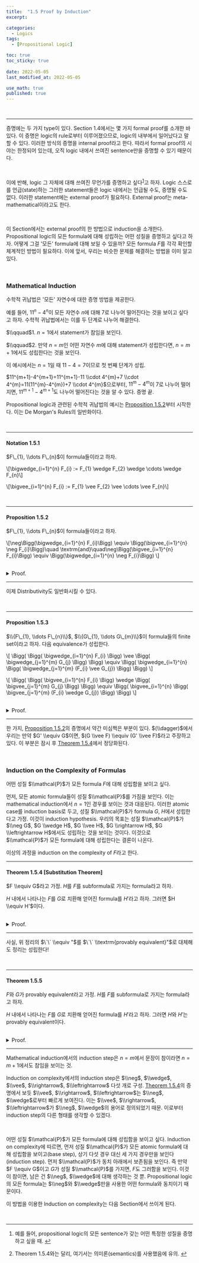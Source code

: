 ```yaml
---
title:  "1.5 Proof by Induction"
excerpt: 

categories:
  - Logics
tags:
  - [Propositional Logic]

toc: true
toc_sticky: true
 
date: 2022-05-05
last_modified_at: 2022-05-05

use_math: true
published: true
---
```


<br>

***

증명에는 두 가지 type이 있다. Section 1.4에서는 몇 가지 formal proof를 소개한 바 있다. 이 증명은 logic의 rule로부터 이루어졌으므로, logic의 내부에서 일어났다고 말할 수 있다. 이러한 방식의 증명을 internal proof라고 한다. 따라서 formal proof의 시야는 한정되어 있는데, 오직 logic 내에서 쓰여진 sentence만을 증명할 수 있기 때문이다.

<br>


이에 반해, logic 그 자체에 대해 쓰여진 무언가를 증명하고 싶다<sup id="fnref:1"><a href="#fn:1" rel="footnote">1</a></sup>고 하자. Logic 스스로를 언급(state)하는 그러한 statement들은 logic 내에서는 언급될 수도, 증명될 수도 없다. 이러한 statement에는 external proof가 필요하다. External proof는 meta-mathematical이라고도 한다.

<br>


이 Section에서는 external proof의 한 방법으로 induction을 소개한다. Propositional logic의 모든 formula에 대해 성립하는 어떤 성질을 증명하고 싶다고 하자. 어떻게 그걸 '모든' formula에 대해 보일 수 있을까? 모든 formula $F$를 각각 확인할 체계적인 방법이 필요하다. 이에 앞서, 우리는 비슷한 문제를 해결하는 방법을 이미 알고 있다.

<br>

### Mathematical Induction

수학적 귀납법은 '모든' 자연수에 대한 증명 방법을 제공한다.

예를 들어, $11^{n}-4^{n}$이 모든 자연수 $n$에 대해 $7$로 나누어 떨어진다는 것을 보이고 싶다고 하자. 수학적 귀납법에서는 이를 두 단계로 나누어 해결한다.

$\\qquad$1. $n=1$에서 statement가 참임을 보인다.

$\\qquad$2. 만약 $n=m$인 어떤 자연수 $m$에 대해 statement가 성립한다면, $n=m+1$에서도 성립한다는 것을 보인다.

이 예시에서는 $n=1$일 때 $11-4=7$이므로 첫 번째 단계가 성립.

$11^{m+1}-4^{m+1}=11^{m+1}-11 \\cdot 4^{m}+7 \\cdot 4^{m}=11(11^{m}-4^{m})+7 \\cdot 4^{m}$으로부터, $11^{m}-4^{m}$이 $7$로 나누어 떨어지면, $11^{m+1}-4^{m+1}$도 나누어 떨어진다는 것을 알 수 있다. 증명 끝.

Propositional logic과 관련된 수학적 귀납법의 예시는 [Proposition 1.5.2](#proposition-152)부터 시작한다. 이는 De Morgan's Rules의 일반화이다.

<br>

---

#### Notation 1.5.1

$F\_{1}, \\dots F\_{n}$이 formula들이라고 하자.

\\\[\\bigwedge\_{i=1}^{n} F\_{i} := F\_{1} \\wedge F\_{2} \\wedge \\cdots \\wedge F\_{n}\\\]

\\\[\\bigvee\_{i=1}^{n} F\_{i} := F\_{1} \\vee F\_{2} \\vee \\cdots \\vee F\_{n}\\\]

<br>

---

#### Proposition 1.5.2

$F\_{1}, \\dots F\_{n}$이 formula들이라고 하자.

\\\[\\neg\\Bigg(\\bigwedge\_{i=1}^{n} F\_{i}\\Bigg) \\equiv \\Bigg(\\bigvee\_{i=1}^{n} \\neg F\_{i}\\Bigg)\\quad \\textrm{and}\\quad\\neg\\Bigg(\\bigvee\_{i=1}^{n} F\_{i}\\Bigg) \\equiv \\Bigg(\\bigwedge\_{i=1}^{n} \\neg F\_{i}\\Bigg) \\\]

<br>
<details>
<summary>Proof.</summary>
<div markdown="1">
<br>
첫 번째부터. $n$에 대한 induction.

먼저 $n=1$을 가정,$ \\neg(\\bigwedge\_{i=1}^{1} F\_{i}) \\equiv (\\bigvee\_{i=1}^{1} \\neg F\_{i})$을 보여야 한다. $\`\`\\bigwedge"$, $\`\`\\bigvee"$의 정의에 의해, 이는 $\\neg (F\_{1}) \\equiv (\\neg F\_{1})$와 같고, [(C1)](http://younghwanjoo1608.github.io/logics/prl1.1#example-113)에 의해 참.

**[Induction Hypothesis]** $m \\geq 1$일 때, 임의의 formula $F\_{1}, \\dots F\_{m}$에 대해

\\\[\\neg\\Bigg(\\bigwedge\_{i=1}^{m} F\_{i}\\Bigg) \\equiv \\Bigg(\\bigvee\_{i=1}^{m} \\neg F\_{i}\\Bigg)\\\]

이 성립한다고 가정하자. 다음을 보이고자 한다.

\\\[\\neg\\Bigg(\\bigwedge\_{i=1}^{m+1} F\_{i}\\Bigg) \\equiv \\Bigg(\\bigvee\_{i=1}^{m+1} \\neg F\_{i}\\Bigg)\\\]

$\`\`\\bigwedge"$의 정의에 의해,

\\\[\\neg\\Bigg(\\bigwedge\_{i=1}^{m+1} F\_{i}\\Bigg) \\equiv \\neg\\Bigg(\\Bigg(\\bigwedge\_{i=1}^{m} F\_{i}\\Bigg)\\wedge F\_{m+1}\\Bigg)\\\]

De Morgan's Rule로부터,

\\\[\\neg\\Bigg(\\bigwedge\_{i=1}^{m+1} F\_{i}\\Bigg) \\equiv \\Bigg(\\neg\\Bigg(\\bigwedge\_{i=1}^{m} F\_{i}\\Bigg)\\vee \\neg F\_{m+1}\\Bigg)\\\]

induction hypothesis을 우변에 대입하면,

\\\[\\neg\\Bigg(\\bigwedge\_{i=1}^{m+1} F\_{i}\\Bigg) \\equiv \\Bigg(\\Bigg(\\bigvee\_{i=1}^{m} \\neg F\_{i}\\Bigg)\\vee \\neg F\_{m+1}\\Bigg) \\tag{$\\dagger$} \\\]

마지막으로, $\\bigvee$의 정의로부터,

\\\[\\neg\\Bigg(\\bigwedge\_{i=1}^{m+1} F\_{i}\\Bigg) \\equiv \\bigvee\_{i=1}^{m+1} \\neg F\_{i}\\\]

따라서, 임의의 $n$에 대해 $ \\neg(\\bigwedge\_{i=1}^{n} F\_{i}) \\equiv (\\bigvee\_{i=1}^{n} \\neg F\_{i})$가 성립한다.

두 번째 동치 명제는 첫 번째를 이용. $F\_{i}$를 $\\neg F\_{i}$로 치환하면,

\\\[ \\bigvee\_{i=1}^{m+1} \\neg \\neg F\_{i} \\equiv \\neg \\Bigg( \\bigwedge\_{i=1}^{m+1} \\neg F\_{i} \\Bigg)\\\]

두 formula가 동치이므로, negation을 취해도 동치.

\\\[ \\neg \\Bigg( \\bigvee\_{i=1}^{m+1} \\neg \\neg F\_{i} \\Bigg) \\equiv \\neg \\neg \\Bigg( \\bigwedge\_{i=1}^{m+1} \\neg F\_{i} \\Bigg)\\\]

[Double negation](http://younghwanjoo1608.github.io/logics/prl1.4/#basic-rules-for-proof-system)에 의해, $\\neg(\\bigvee\_{i=1}^{n} F\_{i}) \\equiv (\\bigwedge\_{i=1}^{n} \\neg F\_{i})$. $\\square$
</div>
</details>


---

이제 Distributivity도 일반화시킬 수 있다.

<br>

---

#### Proposition 1.5.3

$\\{F\_{1}, \\dots F\_{n}\\}$, $\\{G\_{1}, \\dots G\_{m}\\}$이 formula들의 finite set이라고 하자. 다음 equivalence가 성립한다.

\\\[ \\Bigg( \\Bigg( \\bigwedge\_{i=1}^{n} F\_{i} \\Bigg) \\vee \\Bigg( \\bigwedge\_{j=1}^{m} G\_{j} \\Bigg) \\Bigg) \\equiv \\Bigg( \\bigwedge\_{i=1}^{n}  \\Bigg( \\bigwedge\_{j=1}^{m} (F\_{i} \\vee G\_{j}) \\Bigg) \\Bigg) \\\]

\\\[ \\Bigg( \\Bigg( \\bigvee\_{i=1}^{n} F\_{i} \\Bigg) \\wedge \\Bigg( \\bigvee\_{j=1}^{m} G\_{j} \\Bigg) \\Bigg) \\equiv \\Bigg( \\bigvee\_{i=1}^{n}  \\Bigg( \\bigvee\_{j=1}^{m} (F\_{i} \\wedge G\_{j}) \\Bigg) \\Bigg) \\\]

<br>
<details>
<summary>Proof.</summary>
<div markdown="1">
<br>
첫 번째 명제만 보인다. 먼저, $B=\\bigwedge\_{j=i}^{m} G\_{j}$라고 하고, 다음 명제를 보이자.

\\\[\\Bigg( \\Bigg( \\bigwedge\_{i=1}^{n} F\_{i} \\Bigg) \\vee B \\Bigg) \\equiv \\bigwedge\_{i=1}^{n} (F\_{i} \\vee B)\\\]

$n=1$일 때는 당연하게 성립하고, $\\bigwedge\_{i=1}^{n+1} F\_{i} = (\\bigwedge\_{i=1}^{n} F\_{i}) \\wedge F\_{i+1}$이므로 distributivity rule에 의해

\\\[ \\begin{align\*} \\Bigg(  \\Bigg( \\bigwedge\_{i=1}^{n+1} F\_{i} \\Bigg) \\vee B \\Bigg) &\\equiv \\Bigg( \\Bigg( \\Bigg(\\bigwedge\_{i=1}^{n} F\_{i}\\Bigg) \\wedge F\_{n+1} \\Bigg) \\vee B \\Bigg) \\\\  &\\equiv  \\Bigg( \\Bigg( \\bigwedge\_{i=1}^{n} F\_{i} \\Bigg) \\vee B \\Bigg) \\wedge ( F\_{n+1} \\vee B) \\\\ &\\equiv \\Bigg(\\bigwedge\_{i=1}^{n} ( F\_{i} \\vee B)\\Bigg) \\wedge ( F\_{n+1} \\vee B) \\\\ &\\equiv \\bigwedge\_{i=1}^{n+1} ( F\_{i} \\vee B) \\end{align\*}\\\]

위 식에서 세 번째 equivalence는 induction hypothesis를 적용한 것. 이제 다시 $B=\\bigwedge\_{j=i}^{m} G\_{j}$로 되돌리고 $m$에 대해 수학적 귀납법을 한 번 더 사용하면 된다.

<br>


두 번째 명제는 첫 번째 명제에 $F\_{i}$ 대신 $\\neg F\_{i}$, $G\_{j}$ 대신 $\\neg G\_{j}$를 취하고 [Proposition 1.5.2](#proposition-152)를 이용하면 끝. $\\square$
</div>
</details>

---

한 가지, [Proposition 1.5.2](#proposition-152)의 증명에서 약간 미심쩍은 부분이 있다. $(\\dagger)$에서 우리는 만약 $G' \\equiv G$이면, $(G \\vee F) \\equiv (G' \\vee F)$라고 주장하고 있다. 이 부분은 잠시 후 [Theorem 1.5.4](#theorem-154)에서 정당화된다.

<br>

### Induction on the Complexity of Formulas

어떤 성질 $\\mathcal{P}$가 모든 formula $F$에 대해 성립함을 보이고 싶다.

먼저, 모든 atomic formula들이 성질 $\\mathcal{P}$를 가짐을 보인다. 이는 mathematical induction에서 $n=1$인 경우를 보이는 것과 대응된다. 이러한 atomic case를 induction basis로 두고, 성질 $\\mathcal{P}$가 formula $G$, $H$에서 성립한다고 가정. 이것이 induction hypothesis. 우리의 목표는 성질 $\\mathcal{P}$가 $\\neg G$, $G \\wedge H$, $G \\vee H$, $G \\rightarrow H$, $G \\leftrightarrow H$에서도 성립하는 것을 보이는 것이다. 이것으로 $\\mathcal{P}$가 모든 formula에 대해 성립한다는 결론이 나온다.

이상의 과정을 induction on the complexity of $F$라고 한다.

---

#### Theorem 1.5.4 [Substitution Theorem]

$F \\equiv G$라고 가정. $H$를 $F$를 subformula로 가지는 formula라고 하자.

$H$ 내에서 나타나는 $F$를 $G$로 치환해 얻어진 formula를 $H'$라고 하자. 그러면 $H \\equiv H'$이다.

<br>
<details>
<summary>Proof.</summary>
<div markdown="1">
<br>
$H$에 대한 induction on the complexity.

**\[Base step\]** 먼저 $H$가 atomic이라고 가정. 그러면 $H$의 모든 subformula는 $H$ 자신뿐이므로, $F=H$이고, 이로부터 $H'=G$. $F \\equiv G$이므로 $H \\equiv H'$.

<br>


**\[Induction Hypothesis\]** $F$를 subformula로 포함하고 있는 formula $H\_{1}$, $H\_{2}$에 대해 정리의 결론이 성립한다고 가정한다. $H\_{1}$, $H\_{2}$에서 등장하는 $F$를 $G$로 치환한 formula $H'\_{1}$, $H'\_{2}$에 대해, $H'\_{1} \\equiv H\_{1}$, $H'\_{2} \\equiv H\_{2}$이다.

<br>


**\[Main Proof\]** $H= \\neg H\_{1}$이라고 하자. 그러면 $H'= \\neg H'\_{1}$. $H'\_{1} \\equiv H\_{1}$이므로, $\\neg H'\_{1} \\equiv \\neg H\_{1}$. 따라서 $H \\equiv H'$이다.

이제 $H$가 다음 중 하나라고 가정 : $H\_{1} \\wedge H\_{2}$, $H\_{1} \\vee H\_{2}$, $H\_{1} \\rightarrow H\_{2}$, $H\_{1} \\leftrightarrow H\_{2}$.

$F$가 $H$의 subformula이므로 $F$는 $H\_{1}$의 subformula이거나, $H\_{2}$의 subformula이거나, 혹은 $H$ 그 자체일 것이다. $F=H$이면 이는 atomic case와 같다. 따라서 $F$를 $G$로 치환하는 과정은 $H\_{1}$ 또는 $H\_{2}$ 내부에서 발생한다고 가정할 수 있다. WLOG, $H\_{1}$에서 발생한다고 하자.

$H=H\_{1} \\wedge H\_{2}$이면, $H'=H'\_{1} \\wedge H\_{2}$이다. 이 경우 :

\\\[ \\begin{align\*} &H\_{1} \\wedge H\_{2} \\textrm{ is true iff} \\\\ &\\textrm{both } H\_{1} \\textrm{ and } H\_{2} \\textrm{ are true iff} \\\\ &\\textrm{both } H'\_{1} \\textrm{ and } H\_{2} \\textrm{ are true (since } H\_{1} \\equiv H'\_{1} \\textrm{) iff} \\\\ &H'\_{1} \\wedge H\_{2} \\textrm{ are true.} \\end{align\*}\\\]

따라서 $H\_{1} \\wedge H\_{2} \\equiv H'\_{1} \\wedge H\_{2}$이다. $H=H\_{1} \\wedge H\_{2}$이므로, $H \\equiv H'$을 얻는다.

$H=H\_{1} \\vee H\_{2}$이면, $H'=H'\_{1} \\vee H\_{2}$이다. $\\vee$의 정의에 의해, $H \\equiv \\neg (\\neg H\_{1} \\wedge \\neg H\_{2})$이고 $H' \\equiv \\neg (\\neg H'\_{1} \\wedge \\neg H\_{2})$. 이제 이전 경우들 $(\\neg, \\wedge)$에 의해 $H \\equiv H'$를 얻는다.

마찬가지로 $H=H\_{1} \\rightarrow H\_{2}$, $H=H\_{1} \\leftrightarrow H\_{2}$라고 가정했을 때도 이전 경우들을 이용하면 $H \\equiv H'$를 얻을 수 있다.

그러므로 $F$를 subformula로 갖는 임의의 formula $H$에 대해 $H \\equiv H'$가 성립한다. $\\square$
</div>
</details>

---

사실, 위 정리의 $\`\` \\equiv "$를 $\`\` \\textrm{provably equivalent}"$로 대체해도 정리는 성립한다!

<br>

---

#### Theorem 1.5.5

$F$와 $G$가 provably equivalent라고 가정. $H$를 $F$를 subformula로 가지는 formula라고 하자.

$H$ 내에서 나타나는 $F$를 $G$로 치환해 얻어진 formula를 $H'$라고 하자. 그러면 $H$와 $H'$는 provably equivalent이다.

<br>
<details>
<summary>Proof.</summary>
<div markdown="1">
<br>
[Theorem 1.5.4](#theorem-154)와 비슷하다. $H$에 대한 induction on the complexity.

Induction hypothesis는 $H\_{1}$과 $H'\_{1}$이 provably equivalent, $H\_{2}$와 $H'\_{2}$이 provably equivalent.

이제 $H$와 $H'$이 provably equivalent가 되는 5가지 경우를 모두 입증하면 된다. [Section 1.4의 Table](http://younghwanjoo1608.github.io/logics/prl1.4/#basic-rules-for-proof-system)을 이용하자.<sup id="fnref:2"><a href="#fn:2" rel="footnote">2</a></sup> $\\square$
</div>
</details>

---

Mathematical induction에서의 induction step은 $n=m$에서 문장이 참이라면 $n=m+1$에서도 참임을 보이는 것.

Induction on complexity에서의 induction step은 $\\neg$, $\\wedge$, $\\vee$, $\\rightarrow$, $\\leftrightarrow$ 다섯 개로 구성. [Theorem 1.5.4](#theorem-154)의 증명에서 보듯 $\\vee$, $\\rightarrow$, $\\leftrightarrow$는 $\\neg$, $\\wedge$로부터 빠르게 보여진다. 이는 $\\vee$, $\\rightarrow$, $\\leftrightarrow$가 $\\neg$, $\\wedge$의 용어로 정의되었기 때문. 이로부터 induction step의 다른 형태를 생각할 수 있겠다.

<br>


어떤 성질 $\\mathcal{P}$가 모든 formula에 대해 성립함을 보이고 싶다. Induction on complexity에 따르면, 먼저 성질 $\\mathcal{P}$가 모든 atomic formula에 대해 성립함을 보이고(base step), 상기 다섯 경우 대신 세 가지 경우만을 보인다(induction step). 먼저 $\\mathcal{P}$가 동치 아래에서 보존됨을 보인다. 즉 만약 $F \\equiv G$이고 $G$가 성질 $\\mathcal{P}$를 가지면, $F$도 그러함을 보인다. 이것이 참이면, 남은 건 $\\neg$, $\\wedge$에 대해 생각하는 것 뿐. Propositional logic의 모든 formula는 $\\neg$와 $\\wedge$만을 사용한 어떤 formula와 동치이기 때문이다.

이 방법을 이용한 Induction on complexity는 다음 Section에서 쓰이게 된다.

<br>

***

<div class="footnotes"><ol>
<li class="footnote" id="fn:1">
<p>
예를 들어, propositional logic의 모든 sentence가 갖는 어떤 특정한 성질을 증명하고 싶을 때.
<a href="#fnref:1" title=""> ↩</a><p>

<li class="footnote" id="fn:2">
<p>
Theorem 1.5.4와는 달리, 여기서는 의미론(semantics)를 사용했음에 유의.
<a href="#fnref:" title=""> ↩</a><p>
